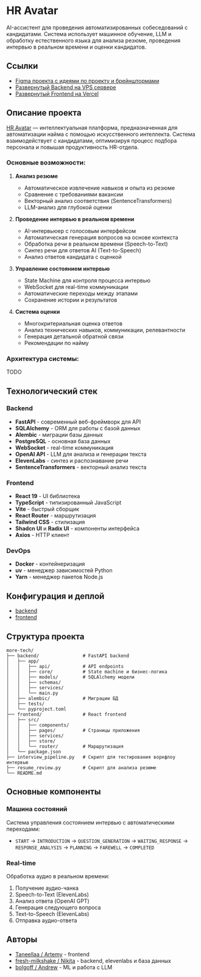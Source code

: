 # HR Avatar

AI-ассистент для проведения автоматизированных собеседований с кандидатами. Система использует машинное обучение, LLM и обработку естественного языка для анализа резюме, проведения интервью в реальном времени и оценки кандидатов.

## Ссылки

- [Figma проекта с идеями по проекту и брейнштормами](https://www.figma.com/board/fHNEx0dIU2fLStCXCqQXZ0/more-tech--hackathon-?node-id=22-1190&t=VXVf54vZclqED8XE-1)
- [Развернутый Backend на VPS сервере](http://77.110.114.85:5173)
- [Развернутый Frontend на Vercel](https://more-tech-vtb-frontend.vercel.app)

## Описание проекта

[HR Avatar](http://77.110.114.85:5173) — интеллектуальная платформа, предназначенная для автоматизации найма с помощью искусственного интеллекта. Система взаимодействует с кандидатами, оптимизируя процесс подбора персонала и повышая продуктивность HR-отдела.

### Основные возможности:

1. **Анализ резюме**
   - Автоматическое извлечение навыков и опыта из резюме
   - Сравнение с требованиями вакансии
   - Векторный анализ соответствия (SentenceTransformers)
   - LLM-анализ для глубокой оценки

2. **Проведение интервью в реальном времени**
   - AI-интервьюер с голосовым интерфейсом
   - Автоматическая генерация вопросов на основе контекста
   - Обработка речи в реальном времени (Speech-to-Text)
   - Синтез речи для ответов AI (Text-to-Speech)
   - Анализ ответов кандидата с оценкой

3. **Управление состоянием интервью**
   - State Machine для контроля процесса интервью
   - WebSocket для real-time коммуникации
   - Автоматические переходы между этапами
   - Сохранение истории и результатов

4. **Система оценки**
   - Многокритериальная оценка ответов
   - Анализ технических навыков, коммуникации, релевантности
   - Генерация детальной обратной связи
   - Рекомендации по найму

### Архитектура системы:

TODO

## Технологический стек

### Backend

- **FastAPI** - современный веб-фреймворк для API
- **SQLAlchemy** - ORM для работы с базой данных
- **Alembic** - миграции базы данных
- **PostgreSQL** - основная база данных
- **WebSocket** - real-time коммуникация
- **OpenAI API** - LLM для анализа и генерации текста
- **ElevenLabs** - синтез и распознавание речи
- **SentenceTransformers** - векторный анализ текста

### Frontend
- **React 19** - UI библиотека
- **TypeScript** - типизированный JavaScript
- **Vite** - быстрый сборщик
- **React Router** - маршрутизация
- **Tailwind CSS** - стилизация
- **Shadcn UI** и **Radix UI** - компоненты интерфейса
- **Axios** - HTTP клиент

### DevOps
- **Docker** - контейнеризация
- **uv** - менеджер зависимостей Python
- **Yarn** - менеджер пакетов Node.js

## Конфигурация и деплой

- [backend](https://github.com/fresh-milkshake/more_tech_vtb_hackathon/backend/README.md)
- [frontend](https://github.com/fresh-milkshake/more_tech_vtb_hackathon/frontend/README.md)

## Структура проекта

```
more-tech/
├── backend/                # FastAPI backend
│   ├── app/
│   │   ├── api/            # API endpoints
│   │   ├── core/           # State machine и бизнес-логика
│   │   ├── models/         # SQLAlchemy модели
│   │   ├── schemas/  
│   │   ├── services/ 
│   │   └── main.py    
│   ├── alembic/            # Миграции БД
│   ├── tests/
│   └── pyproject.toml 
├── frontend/               # React frontend
│   ├── src/
│   │   ├── components/     
│   │   ├── pages/          # Страницы приложения
│   │   ├── services/       
│   │   ├── store/          
│   │   └── router/         # Маршрутизация
│   └── package.json        
├── interview_pipeline.py   # Скрипт для тестирования воркфлоу интервью
├── resume_review.py        # Скрипт для анализа резюме
└── README.md
```

## Основные компоненты

### Машина состояний

Система управления состоянием интервью с автоматическими переходами:
- `START` → `INTRODUCTION` → `QUESTION_GENERATION` → `WAITING_RESPONSE` → `RESPONSE_ANALYSIS` → `PLANNING` → `FAREWELL` → `COMPLETED`

### Real-time

Обработка аудио в реальном времени:
1. Получение аудио-чанка
2. Speech-to-Text (ElevenLabs)
3. Анализ ответа (OpenAI GPT)
4. Генерация следующего вопроса
5. Text-to-Speech (ElevenLabs)
6. Отправка аудио-ответа

## Авторы

- [Taneellaa / Artemy](https://github.com/Taneellaa) - frontend
- [fresh-milkshake / Nikita](https://github.com/fresh-milkshake) - backend, elevenlabs и база данных
- [bolgoff / Andrew](https://github.com/bolgoff) - ML и работа с LLM